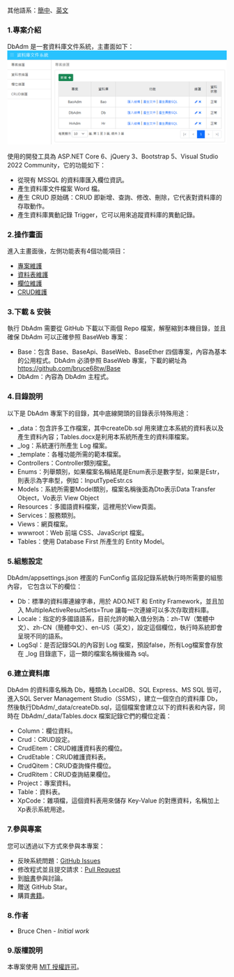 其他語系：[簡中](Readme-CN.md)、[英文](Readme.md)

### 1.專案介紹
DbAdm 是一套資料庫文件系統，主畫面如下：
![主畫面](_md/zh-TW/image/main.png)

使用的開發工具為 ASP.NET Core 6、jQuery 3、Bootstrap 5、Visual Studio 2022 Community，它的功能如下：
- 從現有 MSSQL 的資料庫匯入欄位資訊。
- 產生資料庫文件檔案 Word 檔。
- 產生 CRUD 原始碼：CRUD 即新增、查詢、修改、刪除，它代表對資料庫的存取動作。
- 產生資料庫異動記錄 Trigger，它可以用來追蹤資料庫的異動記錄。

### 2.操作畫面
進入主畫面後，左側功能表有4個功能項目：
- [專案維護](_md/zh-TW/project.md)
- [資料表維護](_md/zh-TW/table.md)
- [欄位維護](_md/zh-TW/column.md)
- [CRUD維護](_md/zh-TW/myCrud.md)

### 3.下載 & 安裝
執行 DbAdm 需要從 GitHub 下載以下兩個 Repo 檔案，解壓縮到本機目錄，並且確保 DbAdm 可以正確參照 BaseWeb 專案：
  - Base：包含 Base、BaseApi、BaseWeb、BaseEther 四個專案，內容為基本的公用程式。DbAdm 必須參照 BaseWeb 專案，下載的網址為 https://github.com/bruce68tw/Base
  - DbAdm：內容為 DbAdm 主程式。

### 4.目錄說明
以下是 DbAdm 專案下的目錄，其中底線開頭的目錄表示特殊用途：
  - _data：包含許多工作檔案，其中createDb.sql 用來建立本系統的資料表以及產生資料內容；Tables.docx是利用本系統所產生的資料庫檔案。
  - _log：系統運行所產生 Log 檔案。
  - _template：各種功能所需的範本檔案。
  - Controllers：Controller類別檔案。
  - Enums：列舉類別，如果檔案名稱結尾是Enum表示是數字型，如果是Estr，則表示為字串型，例如：InputTypeEstr.cs
  - Models：系統所需要Model類別，檔案名稱後面為Dto表示Data Transfer Object，Vo表示 View Object
  - Resources：多國語資料檔案，這裡用於View頁面。
  - Services：服務類別。
  - Views：網頁檔案。
  - wwwroot：Web 前端 CSS、JavaScript 檔案。
  - Tables：使用 Database First 所產生的 Entity Model。

### 5.組態設定
DbAdm/appsettings.json 裡面的 FunConfig 區段記錄系統執行時所需要的組態內容，
它包含以下的欄位：
  - Db：標準的資料庫連線字串，用於 ADO.NET 和 Entity Framework，並且加入 MultipleActiveResultSets=True 讓每一次連線可以多次存取資料庫。
  - Locale：指定的多國語語系，目前允許的輸入值分別為：zh-TW（繁體中文）、zh-CN（簡體中文）、en-US（英文），設定這個欄位，執行時系統即會呈現不同的語系。
  - LogSql：是否記錄SQL的內容到 Log 檔案，預設false，所有Log檔案會存放在 _log 目錄底下，這一類的檔案名稱後綴為 sql。

### 6.建立資料庫
DbAdm 的資料庫名稱為 Db，種類為 LocalDB、SQL Express、MS SQL 皆可，進入SQL Server Management Studio（SSMS），建立一個空白的資料庫 Db，然後執行DbAdm/_data/createDb.sql，這個檔案會建立以下的資料表和內容，同時在 DbAdm/_data/Tables.docx 檔案記錄它們的欄位定義：
  - Column：欄位資料。
  - Crud：CRUD設定。
  - CrudEitem：CRUD維護資料表的欄位。
  - CrudEtable：CRUD維護資料表。
  - CrudQitem：CRUD查詢條件欄位。
  - CrudRitem：CRUD查詢結果欄位。
  - Project：專案資料。
  - Table：資料表。
  - XpCode：雜項檔，這個資料表用來儲存 Key-Value 的對應資料，名稱加上Xp表示系統用途。

### 7.參與專案
您可以透過以下方式來參與本專案：
 - 反映系統問題：[GitHub Issues](https://github.com/bruce68tw/DbAdm/issues)
 - 修改程式並且提交請求：[Pull Request](https://github.com/bruce68tw/DbAdm/pulls)
 - 到[臉書](https://www.facebook.com/groups/softblocks)參與討論。
 - 贈送 GitHub Star。
 - 購買[書籍](https://www.tenlong.com.tw/products/9789865029883)。

### 8.作者
 - Bruce Chen - *Initial work*

### 9.版權說明
本專案使用 [MIT 授權許可](https://zh.wikipedia.org/zh-tw/MIT許可證)。